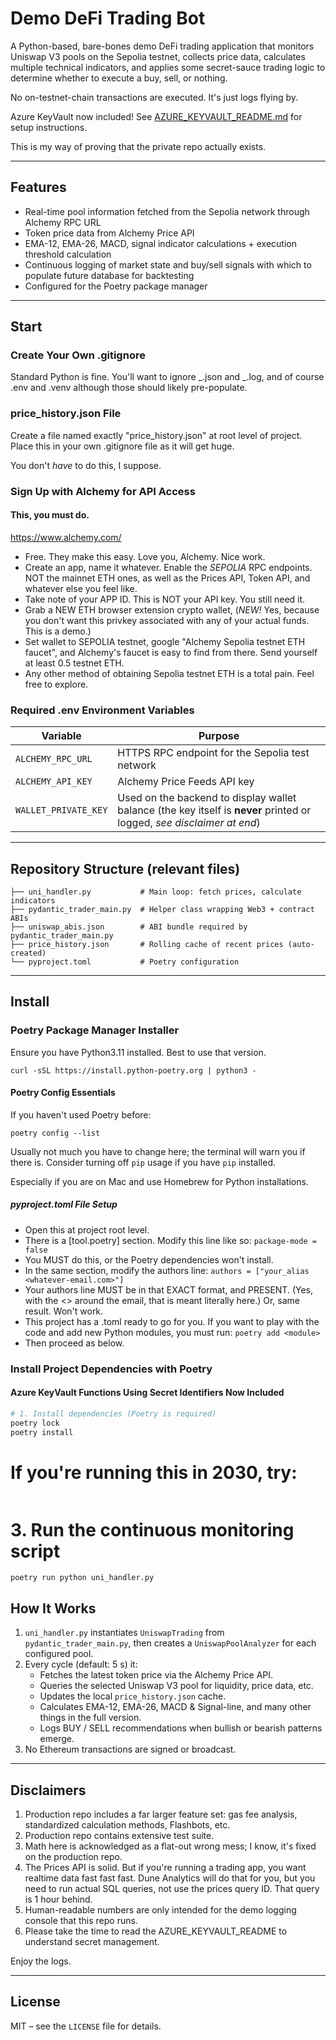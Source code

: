 # Demo DeFi Trading Bot

A Python-based, bare-bones demo DeFi trading application that monitors Uniswap
V3 pools on the Sepolia testnet, collects price data, calculates multiple
technical indicators, and applies some secret-sauce trading logic to determine
whether to execute a buy, sell, or nothing.

No on-testnet-chain transactions are executed. It's just logs flying by.

Azure KeyVault now included! See
[AZURE_KEYVAULT_README.md](AZURE_KEYVAULT_README.md) for setup instructions.

This is my way of proving that the private repo actually exists.

---

## Features

- Real-time pool information fetched from the Sepolia network through Alchemy
  RPC URL
- Token price data from Alchemy Price API
- EMA-12, EMA-26, MACD, signal indicator calculations + execution threshold
  calculation
- Continuous logging of market state and buy/sell signals with which to populate
  future database for backtesting
- Configured for the Poetry package manager

---

## Start

### Create Your Own .gitignore

Standard Python is fine. You'll want to ignore _.json and _.log, and of course
.env and .venv although those should likely pre-populate.

### price_history.json File

Create a file named exactly "price_history.json" at root level of project. Place
this in your own .gitignore file as it will get huge.

You don't _have_ to do this, I suppose.

### Sign Up with Alchemy for API Access

#### This, you must do.

https://www.alchemy.com/

- Free. They make this easy. Love you, Alchemy. Nice work.
- Create an app, name it whatever. Enable the _SEPOLIA_ RPC endpoints. NOT the
  mainnet ETH ones, as well as the Prices API, Token API, and whatever else you
  feel like.
- Take note of your APP ID. This is NOT your API key. You still need it.
- Grab a NEW ETH browser extension crypto wallet, (_NEW!_ Yes, because you don't
  want this privkey associated with any of your actual funds. This is a demo.)
- Set wallet to SEPOLIA testnet, google "Alchemy Sepolia testnet ETH faucet",
  and Alchemy's faucet is easy to find from there. Send yourself at least 0.5
  testnet ETH.
- Any other method of obtaining Sepolia testnet ETH is a total pain. Feel free
  to explore.

### Required .env Environment Variables

| Variable             | Purpose                                                                                                                |
| -------------------- | ---------------------------------------------------------------------------------------------------------------------- |
| `ALCHEMY_RPC_URL`    | HTTPS RPC endpoint for the Sepolia test network                                                                        |
| `ALCHEMY_API_KEY`    | Alchemy Price Feeds API key                                                                                            |
| `WALLET_PRIVATE_KEY` | Used on the backend to display wallet balance (the key itself is **never** printed or logged, _see disclaimer at end_) |

---

## Repository Structure (relevant files)

```
├── uni_handler.py           # Main loop: fetch prices, calculate indicators
├── pydantic_trader_main.py  # Helper class wrapping Web3 + contract ABIs
├── uniswap_abis.json        # ABI bundle required by pydantic_trader_main.py
├── price_history.json       # Rolling cache of recent prices (auto-created)
└── pyproject.toml           # Poetry configuration
```

---

## Install

### Poetry Package Manager Installer

Ensure you have Python3.11 installed. Best to use that version.

`curl -sSL https://install.python-poetry.org | python3 -`

#### Poetry Config Essentials

If you haven't used Poetry before:

`poetry config --list `

Usually not much you have to change here; the terminal will warn you if there
is. Consider turning off `pip` usage if you have `pip` installed.

Especially if you are on Mac and use Homebrew for Python installations.

##### pyproject.toml File Setup

- Open this at project root level.
- There is a [tool.poetry] section. Modify this line like so:
  `package-mode = false`
- You MUST do this, or the Poetry dependencies won't install.
- In the same section, modify the authors line:
  `authors = ["your_alias <whatever-email.com>"]`
- Your authors line MUST be in that EXACT format, and PRESENT. (Yes, with the <>
  around the email, that is meant literally here.) Or, same result. Won't work.
- This project has a .toml ready to go for you. If you want to play with the
  code and add new Python modules, you must run: `poetry add <module>`
- Then proceed as below.

### Install Project Dependencies with Poetry

#### Azure KeyVault Functions Using Secret Identifiers Now Included

```bash
# 1. Install dependencies (Poetry is required)
poetry lock
poetry install
```

# If you're running this in 2030, try:

```poetry update # this will update all dependencies to their latest versions

```

# 3. Run the continuous monitoring script

```
poetry run python uni_handler.py
```

## How It Works

1. `uni_handler.py` instantiates `UniswapTrading` from
   `pydantic_trader_main.py`, then creates a `UniswapPoolAnalyzer` for each
   configured pool.
2. Every cycle (default: 5 s) it:
   - Fetches the latest token price via the Alchemy Price API.
   - Queries the selected Uniswap V3 pool for liquidity, price data, etc.
   - Updates the local `price_history.json` cache.
   - Calculates EMA-12, EMA-26, MACD & Signal-line, and many other things in the
     full version.
   - Logs BUY / SELL recommendations when bullish or bearish patterns emerge.
3. No Ethereum transactions are signed or broadcast.

---

## Disclaimers

1. Production repo includes a far larger feature set: gas fee analysis,
   standardized calculation methods, Flashbots, etc.
2. Production repo contains extensive test suite.
3. Math here is acknowledged as a flat-out wrong mess; I know, it's fixed on the
   production repo.
4. The Prices API is solid. But if you're running a trading app, you want
   realtime data fast fast fast. Dune Analytics will do that for you, but you
   need to run actual SQL queries, not use the prices query ID. That query is 1
   hour behind.
5. Human-readable numbers are only intended for the demo logging console that
   this repo runs.
6. Please take the time to read the AZURE_KEYVAULT_README to understand secret
   management.

Enjoy the logs.

---

## License

MIT – see the `LICENSE` file for details.
